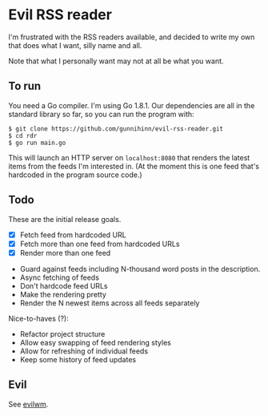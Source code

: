 # Evil RSS reader

I'm frustrated with the RSS readers available, and decided to write my own that
does what I want, silly name and all.

Note that what I personally want may not at all be what you want.

## To run

You need a Go compiler. I'm using Go 1.8.1. Our dependencies are all in the
standard library so far, so you can run the program with:

    $ git clone https://github.com/gunnihinn/evil-rss-reader.git
    $ cd rdr
    $ go run main.go

This will launch an HTTP server on `localhost:8080` that renders the latest
items from the feeds I'm interested in. (At the moment this is one feed that's
hardcoded in the program source code.)

## Todo

These are the initial release goals.

- [x] Fetch feed from hardcoded URL
- [x] Fetch more than one feed from hardcoded URLs
- [x] Render more than one feed
- Guard against feeds including N-thousand word posts in the description.
- Async fetching of feeds
- Don't hardcode feed URLs
- Make the rendering pretty
- Render the N newest items across all feeds separately

Nice-to-haves (?):

- Refactor project structure
- Allow easy swapping of feed rendering styles
- Allow for refreshing of individual feeds
- Keep some history of feed updates

## Evil

See [evilwm](http://www.6809.org.uk/evilwm/).
